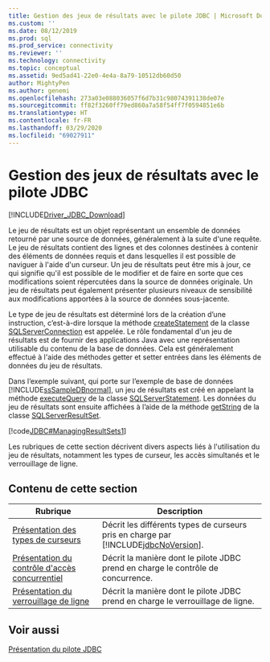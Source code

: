```yaml
---
title: Gestion des jeux de résultats avec le pilote JDBC | Microsoft Docs
ms.custom: ''
ms.date: 08/12/2019
ms.prod: sql
ms.prod_service: connectivity
ms.reviewer: ''
ms.technology: connectivity
ms.topic: conceptual
ms.assetid: 9ed5ad41-22e0-4e4a-8a79-10512db60d50
author: MightyPen
ms.author: genemi
ms.openlocfilehash: 273a03e088036057f6d7b31c98074391138de07e
ms.sourcegitcommit: ff82f3260ff79ed860a7a58f54ff7f0594851e6b
ms.translationtype: HT
ms.contentlocale: fr-FR
ms.lasthandoff: 03/29/2020
ms.locfileid: "69027911"
---
```

# <a name="managing-result-sets-with-the-jdbc-driver"></a>Gestion des jeux de résultats avec le pilote JDBC
[!INCLUDE[Driver_JDBC_Download](../../includes/driver_jdbc_download.md)]

  Le jeu de résultats est un objet représentant un ensemble de données retourné par une source de données, généralement à la suite d'une requête. Le jeu de résultats contient des lignes et des colonnes destinées à contenir des éléments de données requis et dans lesquelles il est possible de naviguer à l'aide d'un curseur. Un jeu de résultats peut être mis à jour, ce qui signifie qu'il est possible de le modifier et de faire en sorte que ces modifications soient répercutées dans la source de données originale. Un jeu de résultats peut également présenter plusieurs niveaux de sensibilité aux modifications apportées à la source de données sous-jacente.  
  
 Le type de jeu de résultats est déterminé lors de la création d’une instruction, c’est-à-dire lorsque la méthode [createStatement](../../connect/jdbc/reference/createstatement-method-sqlserverconnection.md) de la classe [SQLServerConnection](../../connect/jdbc/reference/sqlserverconnection-class.md) est appelée. Le rôle fondamental d'un jeu de résultats est de fournir des applications Java avec une représentation utilisable du contenu de la base de données. Cela est généralement effectué à l'aide des méthodes getter et setter entrées dans les éléments de données du jeu de résultats.  
  
 Dans l’exemple suivant, qui porte sur l’exemple de base de données [!INCLUDE[ssSampleDBnormal](../../includes/sssampledbnormal_md.md)], un jeu de résultats est créé en appelant la méthode [executeQuery](../../connect/jdbc/reference/executequery-method-sqlserverstatement.md) de la classe [SQLServerStatement](../../connect/jdbc/reference/sqlserverstatement-class.md). Les données du jeu de résultats sont ensuite affichées à l’aide de la méthode [getString](../../connect/jdbc/reference/getstring-method-sqlserverresultset.md) de la classe [SQLServerResultSet](../../connect/jdbc/reference/sqlserverresultset-class.md).  
  
 [!code[JDBC#ManagingResultSets1](../../connect/jdbc/codesnippet/Java/managing-result-sets-with-t_1.java)]  
  
 Les rubriques de cette section décrivent divers aspects liés à l'utilisation du jeu de résultats, notamment les types de curseur, les accès simultanés et le verrouillage de ligne.  
  
## <a name="in-this-section"></a>Contenu de cette section  
  
|Rubrique|Description|  
|-----------|-----------------|  
|[Présentation des types de curseurs](../../connect/jdbc/understanding-cursor-types.md)|Décrit les différents types de curseurs pris en charge par [!INCLUDE[jdbcNoVersion](../../includes/jdbcnoversion_md.md)].|  
|[Présentation du contrôle d'accès concurrentiel](../../connect/jdbc/understanding-concurrency-control.md)|Décrit la manière dont le pilote JDBC prend en charge le contrôle de concurrence.|  
|[Présentation du verrouillage de ligne](../../connect/jdbc/understanding-row-locking.md)|Décrit la manière dont le pilote JDBC prend en charge le verrouillage de ligne.|  
  
## <a name="see-also"></a>Voir aussi  
 [Présentation du pilote JDBC](../../connect/jdbc/overview-of-the-jdbc-driver.md)  
  
  
